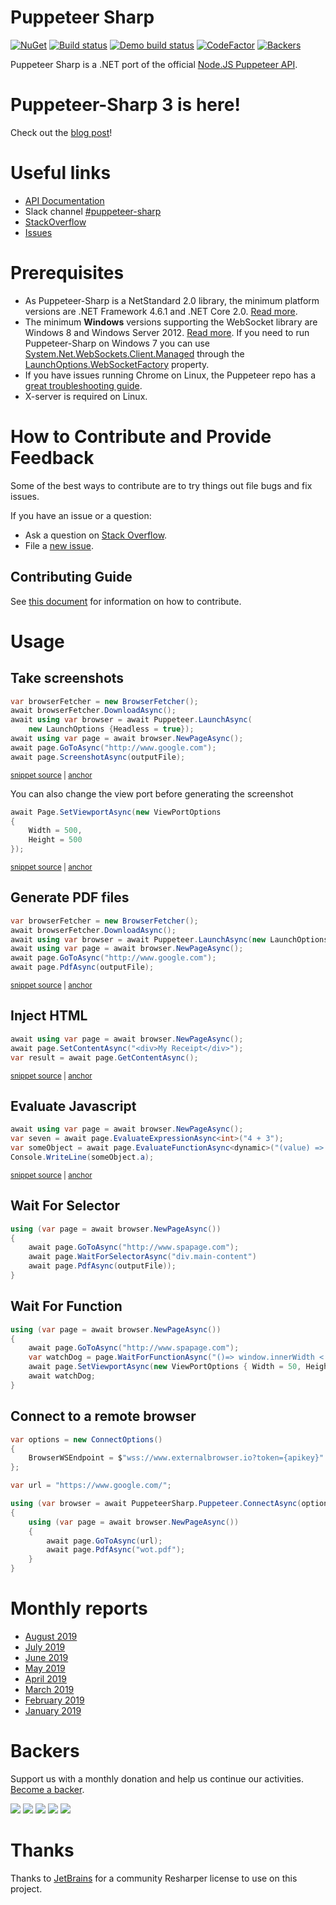 # Puppeteer Sharp

[![NuGet](https://buildstats.info/nuget/PuppeteerSharp)][NugetUrl]
[![Build status](https://ci.appveyor.com/api/projects/status/pwfkjb0c4jfdo7lc/branch/master?svg=true&pendingText=master&failingText=master&passingText=master)][BuildUrl]
[![Demo build status](https://ci.appveyor.com/api/projects/status/10g64a4aa0083wgf/branch/master?svg=true&pendingText=demo&failingText=demo&passingText=demo)][BuildDemoUrl]
[![CodeFactor](https://www.codefactor.io/repository/github/hardkoded/puppeteer-sharp/badge)][CodeFactorUrl]
[![Backers](https://opencollective.com/hardkoded-projects/backers/badge.svg)][Backers]

[NugetUrl]: https://www.nuget.org/packages/PuppeteerSharp/
[BuildUrl]: https://ci.appveyor.com/project/kblok/puppeteer-sharp/branch/master
[BuildDemoUrl]: https://ci.appveyor.com/project/kblok/puppeteer-sharp-0c8w9/branch/master
[CodeFactorUrl]: https://www.codefactor.io/repository/github/hardkoded/puppeteer-sharp
[Backers]: https://opencollective.com/hardkoded-projects

Puppeteer Sharp is a .NET port of the official [Node.JS Puppeteer API](https://github.com/GoogleChrome/puppeteer).

# Puppeteer-Sharp 3 is here!

Check out the [blog post](https://www.hardkoded.com/blog/puppeteer-sharp-3-is-here)!

# Useful links

* [API Documentation](http://www.puppeteersharp.com/api/index.html)
* Slack channel [#puppeteer-sharp](https://www.hardkoded.com/goto/pptr-slack)
* [StackOverflow](https://stackoverflow.com/search?q=puppeteer-sharp)
* [Issues](https://github.com/hardkoded/puppeteer-sharp/issues?utf8=%E2%9C%93&q=is%3Aissue)

# Prerequisites

 * As Puppeteer-Sharp is a NetStandard 2.0 library, the minimum platform versions are .NET Framework 4.6.1 and .NET Core 2.0. [Read more](https://docs.microsoft.com/en-us/dotnet/standard/net-standard).
 * The minimum **Windows** versions supporting the WebSocket library are Windows 8 and Windows Server 2012. [Read more](https://docs.microsoft.com/en-us/dotnet/api/system.net.websockets?redirectedfrom=MSDN&view=netframework-4.7.2). If you need to run Puppeteer-Sharp on Windows 7 you can use [System.Net.WebSockets.Client.Managed](https://www.nuget.org/packages/System.Net.WebSockets.Client.Managed/) through the [LaunchOptions.WebSocketFactory](https://www.puppeteersharp.com/api/PuppeteerSharp.LaunchOptions.html#PuppeteerSharp_LaunchOptions_WebSocketFactory) property.
 * If you have issues running Chrome on Linux, the Puppeteer repo has a [great troubleshooting guide](https://github.com/GoogleChrome/puppeteer/blob/master/docs/troubleshooting.md).
 * X-server is required on Linux.

 # How to Contribute and Provide Feedback

Some of the best ways to contribute are to try things out file bugs and fix issues.

If you have an issue or a question:

* Ask a question on [Stack Overflow](https://stackoverflow.com/search?q=puppeteer-sharp).
* File a [new issue](https://github.com/hardkoded/puppeteer-sharp/issues/new).

## Contributing Guide

See [this document](https://github.com/hardkoded/puppeteer-sharp/blob/master/CONTRIBUTING.md) for information on how to contribute.

# Usage

## Take screenshots

<!-- snippet: ScreenshotAsync -->
<a id='snippet-screenshotasync'></a>
```cs
var browserFetcher = new BrowserFetcher();
await browserFetcher.DownloadAsync();
await using var browser = await Puppeteer.LaunchAsync(
    new LaunchOptions {Headless = true});
await using var page = await browser.NewPageAsync();
await page.GoToAsync("http://www.google.com");
await page.ScreenshotAsync(outputFile);
```
<sup><a href='/lib/PuppeteerSharp.Tests/PageTests/ScreenshotTests.cs#L62-L70' title='Snippet source file'>snippet source</a> | <a href='#snippet-screenshotasync' title='Start of snippet'>anchor</a></sup>
<!-- endSnippet -->

You can also change the view port before generating the screenshot

<!-- snippet: SetViewportAsync -->
<a id='snippet-setviewportasync'></a>
```cs
await Page.SetViewportAsync(new ViewPortOptions
{
    Width = 500,
    Height = 500
});
```
<sup><a href='/lib/PuppeteerSharp.Tests/ElementHandleTests/ScreenshotTests.cs#L19-L25' title='Snippet source file'>snippet source</a> | <a href='#snippet-setviewportasync' title='Start of snippet'>anchor</a></sup>
<!-- endSnippet -->


## Generate PDF files

<!-- snippet: PdfAsync -->
<a id='snippet-pdfasync'></a>
```cs
var browserFetcher = new BrowserFetcher();
await browserFetcher.DownloadAsync();
await using var browser = await Puppeteer.LaunchAsync(new LaunchOptions {Headless = true});
await using var page = await browser.NewPageAsync();
await page.GoToAsync("http://www.google.com");
await page.PdfAsync(outputFile);
```
<sup><a href='/lib/PuppeteerSharp.Tests/PageTests/PdfTests.cs#L27-L36' title='Snippet source file'>snippet source</a> | <a href='#snippet-pdfasync' title='Start of snippet'>anchor</a></sup>
<!-- endSnippet -->

## Inject HTML

<!-- snippet: SetContentAsync -->
<a id='snippet-setcontentasync'></a>
```cs
await using var page = await browser.NewPageAsync();
await page.SetContentAsync("<div>My Receipt</div>");
var result = await page.GetContentAsync();
```
<sup><a href='/lib/PuppeteerSharp.Tests/PageTests/SetContentTests.cs#L19-L25' title='Snippet source file'>snippet source</a> | <a href='#snippet-setcontentasync' title='Start of snippet'>anchor</a></sup>
<!-- endSnippet -->

## Evaluate Javascript

<!-- snippet: Evaluate -->
<a id='snippet-evaluate'></a>
```cs
await using var page = await browser.NewPageAsync();
var seven = await page.EvaluateExpressionAsync<int>("4 + 3");
var someObject = await page.EvaluateFunctionAsync<dynamic>("(value) => ({a: value})", 5);
Console.WriteLine(someObject.a);
```
<sup><a href='/lib/PuppeteerSharp.Tests/ElementHandleTests/EvaluateFunctionTests.cs#L17-L22' title='Snippet source file'>snippet source</a> | <a href='#snippet-evaluate' title='Start of snippet'>anchor</a></sup>
<!-- endSnippet -->

## Wait For Selector

```cs
using (var page = await browser.NewPageAsync())
{
    await page.GoToAsync("http://www.spapage.com");
    await page.WaitForSelectorAsync("div.main-content")
    await page.PdfAsync(outputFile));
}
```

## Wait For Function
```cs
using (var page = await browser.NewPageAsync())
{
    await page.GoToAsync("http://www.spapage.com");
    var watchDog = page.WaitForFunctionAsync("()=> window.innerWidth < 100");
    await page.SetViewportAsync(new ViewPortOptions { Width = 50, Height = 50 });
    await watchDog;
}
```

## Connect to a remote browser

```cs
var options = new ConnectOptions()
{
    BrowserWSEndpoint = $"wss://www.externalbrowser.io?token={apikey}"
};

var url = "https://www.google.com/";

using (var browser = await PuppeteerSharp.Puppeteer.ConnectAsync(options))
{
    using (var page = await browser.NewPageAsync())
    {
        await page.GoToAsync(url);
        await page.PdfAsync("wot.pdf");
    }
}
```

# Monthly reports
 * [August 2019](http://www.hardkoded.com/blog/puppeteer-sharp-monthly-aug-2019)
 * [July 2019](http://www.hardkoded.com/blog/puppeteer-sharp-monthly-jul-2019)
 * [June 2019](http://www.hardkoded.com/blog/puppeteer-sharp-monthly-jun-2019)
 * [May 2019](http://www.hardkoded.com/blog/puppeteer-sharp-monthly-may-2019)
 * [April 2019](http://www.hardkoded.com/blog/puppeteer-sharp-monthly-apr-2019)
 * [March 2019](http://www.hardkoded.com/blog/puppeteer-sharp-monthly-mar-2019)
 * [February 2019](http://www.hardkoded.com/blog/puppeteer-sharp-monthly-feb-2019)
 * [January 2019](http://www.hardkoded.com/blog/puppeteer-sharp-monthly-jan-2019)

# Backers

Support us with a monthly donation and help us continue our activities. [Become a backer](https://opencollective.com/hardkoded-projects).

<a href="https://opencollective.com/puppeteer-sharp/backer/0/website" target="_blank"><img src="https://opencollective.com/hardkoded-projects/backer/0/avatar.svg"></a>
<a href="https://opencollective.com/puppeteer-sharp/backer/1/website" target="_blank"><img src="https://opencollective.com/hardkoded-projects/backer/1/avatar.svg"></a>
<a href="https://opencollective.com/puppeteer-sharp/backer/2/website" target="_blank"><img src="https://opencollective.com/hardkoded-projects/backer/2/avatar.svg"></a>
<a href="https://opencollective.com/puppeteer-sharp/backer/3/website" target="_blank"><img src="https://opencollective.com/hardkoded-projects/backer/3/avatar.svg"></a>
<a href="https://opencollective.com/puppeteer-sharp/backer/3/website" target="_blank"><img src="https://opencollective.com/hardkoded-projects/backer/4/avatar.svg"></a>

# Thanks

Thanks to [JetBrains](https://www.jetbrains.com/?from=PuppeteerSharp) for a community Resharper license to use on this project.


